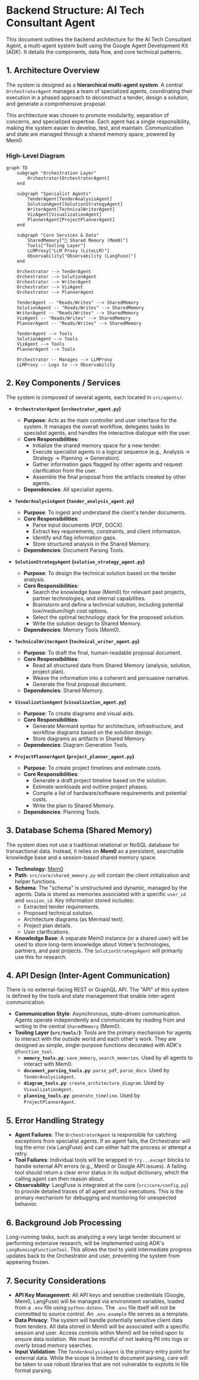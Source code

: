 # Backend Structure: AI Tech Consultant Agent

This document outlines the backend architecture for the AI Tech Consultant Agent, a multi-agent system built using the Google Agent Development Kit (ADK). It details the components, data flow, and core technical patterns.

## 1. Architecture Overview

The system is designed as a **hierarchical multi-agent system**. A central `OrchestratorAgent` manages a team of specialized agents, coordinating their execution in a phased approach to deconstruct a tender, design a solution, and generate a comprehensive proposal.

This architecture was chosen to promote modularity, separation of concerns, and specialized expertise. Each agent has a single responsibility, making the system easier to develop, test, and maintain. Communication and state are managed through a shared memory space, powered by Mem0.

### High-Level Diagram

```mermaid
graph TD
    subgraph "Orchestration Layer"
        Orchestrator[OrchestratorAgent]
    end

    subgraph "Specialist Agents"
        TenderAgent[TenderAnalysisAgent]
        SolutionAgent[SolutionStrategyAgent]
        WriterAgent[TechnicalWriterAgent]
        VizAgent[VisualizationAgent]
        PlannerAgent[ProjectPlannerAgent]
    end

    subgraph "Core Services & Data"
        SharedMemory["🧠 Shared Memory (Mem0)"]
        Tools["Tooling Layer"]
        LLMProxy["LLM Proxy (LiteLLM)"]
        Observability["Observability (LangFuse)"]
    end

    Orchestrator --> TenderAgent
    Orchestrator --> SolutionAgent
    Orchestrator --> WriterAgent
    Orchestrator --> VizAgent
    Orchestrator --> PlannerAgent

    TenderAgent -- "Reads/Writes" --> SharedMemory
    SolutionAgent -- "Reads/Writes" --> SharedMemory
    WriterAgent -- "Reads/Writes" --> SharedMemory
    VizAgent -- "Reads/Writes" --> SharedMemory
    PlannerAgent -- "Reads/Writes" --> SharedMemory
    
    TenderAgent --> Tools
    SolutionAgent --> Tools
    VizAgent --> Tools
    PlannerAgent --> Tools

    Orchestrator -- Manages --> LLMProxy
    LLMProxy -- Logs to --> Observability
```

## 2. Key Components / Services

The system is composed of several agents, each located in `src/agents/`.

*   **`OrchestratorAgent` (`orchestrator_agent.py`)**
    *   **Purpose**: Acts as the main controller and user interface for the system. It manages the overall workflow, delegates tasks to specialist agents, and handles the interactive dialogue with the user.
    *   **Core Responsibilities**:
        *   Initialize the shared memory space for a new tender.
        *   Execute specialist agents in a logical sequence (e.g., Analysis -> Strategy -> Planning -> Generation).
        *   Gather information gaps flagged by other agents and request clarification from the user.
        *   Assemble the final proposal from the artifacts created by other agents.
    *   **Dependencies**: All specialist agents.

*   **`TenderAnalysisAgent` (`tender_analysis_agent.py`)**
    *   **Purpose**: To ingest and understand the client's tender documents.
    *   **Core Responsibilities**:
        *   Parse input documents (PDF, DOCX).
        *   Extract key requirements, constraints, and client information.
        *   Identify and flag information gaps.
        *   Store structured analysis in the Shared Memory.
    *   **Dependencies**: Document Parsing Tools.

*   **`SolutionStrategyAgent` (`solution_strategy_agent.py`)**
    *   **Purpose**: To design the technical solution based on the tender analysis.
    *   **Core Responsibilities**:
        *   Search the knowledge base (Mem0) for relevant past projects, partner technologies, and internal capabilities.
        *   Brainstorm and define a technical solution, including potential low/medium/high cost options.
        *   Select the optimal technology stack for the proposed solution.
        *   Write the solution design to Shared Memory.
    *   **Dependencies**: Memory Tools (Mem0).

*   **`TechnicalWriterAgent` (`technical_writer_agent.py`)**
    *   **Purpose**: To draft the final, human-readable proposal document.
    *   **Core Responsibilities**:
        *   Read all structured data from Shared Memory (analysis, solution, project plan).
        *   Weave the information into a coherent and persuasive narrative.
        *   Generate the final proposal document.
    *   **Dependencies**: Shared Memory.

*   **`VisualizationAgent` (`visualization_agent.py`)**
    *   **Purpose**: To create diagrams and visual aids.
    *   **Core Responsibilities**:
        *   Generate Mermaid syntax for architecture, infrastructure, and workflow diagrams based on the solution design.
        *   Store diagrams as artifacts in Shared Memory.
    *   **Dependencies**: Diagram Generation Tools.

*   **`ProjectPlannerAgent` (`project_planner_agent.py`)**
    *   **Purpose**: To create project timelines and estimate costs.
    *   **Core Responsibilities**:
        *   Generate a draft project timeline based on the solution.
        *   Estimate workloads and outline project phases.
        *   Compile a list of hardware/software requirements and potential costs.
        *   Write the plan to Shared Memory.
    *   **Dependencies**: Planning Tools.

## 3. Database Schema (Shared Memory)

The system does not use a traditional relational or NoSQL database for transactional data. Instead, it relies on **Mem0** as a persistent, searchable knowledge base and a session-based shared memory space.

*   **Technology**: [Mem0](https://mem0.ai)
*   **Path**: `src/core/shared_memory.py` will contain the client initialization and helper functions.
*   **Schema**: The "schema" is unstructured and dynamic, managed by the agents. Data is stored as memories associated with a specific `user_id` and `session_id`. Key information stored includes:
    *   Extracted tender requirements.
    *   Proposed technical solution.
    *   Architecture diagrams (as Mermaid text).
    *   Project plan details.
    *   User clarifications.
*   **Knowledge Base**: A separate Mem0 instance (or a shared user) will be used to store long-term knowledge about Votee's technologies, partners, and past projects. The `SolutionStrategyAgent` will primarily use this for research.

## 4. API Design (Inter-Agent Communication)

There is no external-facing REST or GraphQL API. The "API" of this system is defined by the tools and state management that enable inter-agent communication.

*   **Communication Style**: Asynchronous, state-driven communication. Agents operate independently and communicate by reading from and writing to the central `SharedMemory` (Mem0).
*   **Tooling Layer (`src/tools/`)**: Tools are the primary mechanism for agents to interact with the outside world and each other's work. They are designed as simple, single-purpose functions decorated with ADK's `@function_tool`.
    *   **`memory_tools.py`**: `save_memory`, `search_memories`. Used by all agents to interact with Mem0.
    *   **`document_parsing_tools.py`**: `parse_pdf`, `parse_docx`. Used by `TenderAnalysisAgent`.
    *   **`diagram_tools.py`**: `create_architecture_diagram`. Used by `VisualizationAgent`.
    *   **`planning_tools.py`**: `generate_timeline`. Used by `ProjectPlannerAgent`.

## 5. Error Handling Strategy

*   **Agent Failures**: The `OrchestratorAgent` is responsible for catching exceptions from specialist agents. If an agent fails, the Orchestrator will log the error (via LangFuse) and can either halt the process or attempt a retry.
*   **Tool Failures**: Individual tools will be wrapped in `try...except` blocks to handle external API errors (e.g., Mem0 or Google API issues). A failing tool should return a clear error status in its output dictionary, which the calling agent can then reason about.
*   **Observability**: LangFuse is integrated at the core (`src/core/config.py`) to provide detailed traces of all agent and tool executions. This is the primary mechanism for debugging and monitoring for unexpected behavior.

## 6. Background Job Processing

Long-running tasks, such as analyzing a very large tender document or performing extensive research, will be implemented using ADK's `LongRunningFunctionTool`. This allows the tool to yield intermediate progress updates back to the Orchestrator and user, preventing the system from appearing frozen.

## 7. Security Considerations

*   **API Key Management**: All API keys and sensitive credentials (Google, Mem0, LangFuse) will be managed via environment variables, loaded from a `.env` file using `python-dotenv`. The `.env` file itself will not be committed to source control. An `.env.example` file serves as a template.
*   **Data Privacy**: The system will handle potentially sensitive client data from tenders. All data stored in Mem0 will be associated with a specific session and user. Access controls within Mem0 will be relied upon to ensure data isolation. We must be mindful of not leaking PII into logs or overly broad memory searches.
*   **Input Validation**: The `TenderAnalysisAgent` is the primary entry point for external data. While the scope is limited to document parsing, care will be taken to use robust libraries that are not vulnerable to exploits in file format parsing. 